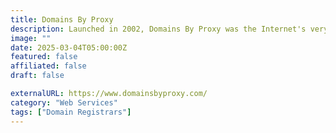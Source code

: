 ```yaml
---
title: Domains By Proxy
description: Launched in 2002, Domains By Proxy was the Internet's very first Whois privacy service.
image: ""
date: 2025-03-04T05:00:00Z
featured: false
affiliated: false
draft: false

externalURL: https://www.domainsbyproxy.com/
category: "Web Services"
tags: ["Domain Registrars"]
---
```

